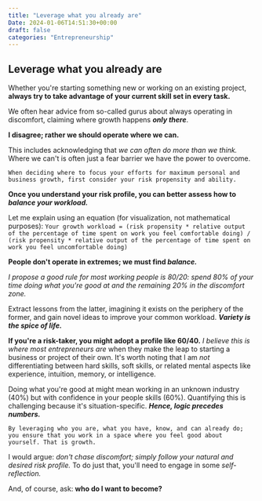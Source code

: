 ```yaml
---
title: "Leverage what you already are"
Date: 2024-01-06T14:51:30+00:00
draft: false
categories: "Entrepreneurship"
---
```

## Leverage what you already are

Whether you're starting something new or working on an existing project, **always try to take advantage of your current skill set in every task.**

We often hear advice from so-called gurus about always operating in discomfort, claiming  where growth happens ***only there***. 

**I disagree; rather we should operate where we can.** 

This includes acknowledging that *we can often do more than we think.* Where we can't is often just a fear barrier we have the power to overcome.

`When deciding where to focus your efforts for maximum personal and business growth, first consider your risk propensity and ability.`

**Once you understand your risk profile, you can better assess how to *balance your workload.***

Let me explain using an equation (for visualization, not mathematical purposes):
`Your growth workload = (risk propensity * relative output of the percentage of time spent on work you feel comfortable doing) / (risk propensity * relative output of the percentage of time spent on work you feel uncomfortable doing)`

**People don't operate in extremes; we must find *balance.***

*I propose a good rule for most working people is 80/20: spend 80% of your time doing what you're good at and the remaining 20% in the discomfort zone.*

Extract lessons from the latter, imagining it exists on the periphery of the former, and gain novel ideas to improve your common workload. ***Variety is the spice of life.***

**If you're a risk-taker, you might adopt a profile like 60/40.** *I believe this is where most entrepreneurs are* when they make the leap to starting a business or project of their own. It's worth noting that I am *not* differentiating between hard skills, soft skills, or related mental aspects like experience, intuition, memory, or intelligence.

Doing what you're good at might mean working in an unknown industry (40%) but with confidence in your people skills (60%). Quantifying this is challenging because it's situation-specific. ***Hence, logic precedes numbers.***

`By leveraging who you are, what you have, know, and can already do; you ensure that you work in a space where you feel good about yourself. That is growth.` 

I would argue: *don't chase discomfort; simply follow your natural and desired risk profile.* To do just that, you'll need to engage in some *self-reflection.*

And, of course, ask: **who do I want to become?**